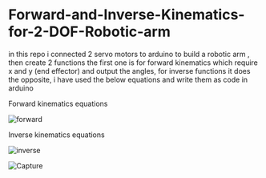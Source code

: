 # Forward-and-Inverse-Kinematics-for-2-DOF-Robotic-arm
in this repo i connected 2 servo motors to arduino to build a robotic arm , then create 2 functions the first one is for forward kinematics which require x and y (end effector) and output the angles, for inverse functions it does the opposite, i have used the below equations and write them as code in arduino

Forward kinematics equations

![forward](https://user-images.githubusercontent.com/67188835/88908264-5309ca80-d262-11ea-8717-32e8c64c79db.PNG)

Inverse kinematics equations

![inverse](https://user-images.githubusercontent.com/67188835/88908332-661c9a80-d262-11ea-8231-c9fe761a68c8.PNG)


![Capture](https://user-images.githubusercontent.com/67188835/88907124-f823a380-d260-11ea-8868-3e60261aa619.PNG)
